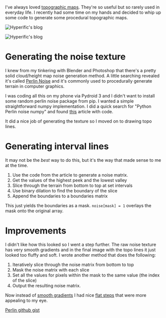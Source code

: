 I've always loved [topographic maps](https://external-content.duckduckgo.com/iu/?u=https%3A%2F%2Fi.pinimg.com%2Foriginals%2F13%2F8c%2F83%2F138c83d3c62e3c3b5cdc413704bc6ce5.jpg&f=1&nofb=1&ipt=8fa67a08008a5a888c1789d03ab113c00c8bb66c3cf9eb6f49bc47aa65127e6d&ipo=images). They're so useful but so rarely used in everyday life. I recently had some time on my hands and decided to whip up some code to generate some procedural topographic maps. 


![Hyperific's blog](https://bear-images.sfo2.cdn.digitaloceanspaces.com/hyperific-1705962508-0.png)

![Hyperific's blog](https://bear-images.sfo2.cdn.digitaloceanspaces.com/hyperific-1705962551-0.png)



# Generating the noise texture
I knew from my tinkering with Blender and Photoshop that there's a pretty solid cloud/height map noise generation method. A little searching revealed it's called [Perlin Noise](https://en.wikipedia.org/wiki/Perlin_noise) and it's commonly used to procedurally generate terrain in computer graphics. 

I was coding all this on my phone via Pydroid 3 and I didn't want to install some random perlin noise package from pip. I wanted a simple straightforward numpy implementation. 
I did a quick search for "Python Perlin noise numpy" and found [this](https://saturncloud.io/blog/producing-2d-perlin-noise-with-numpy-a-comprehensive-guide-for-data-scientists/) article with code. 

It did a nice job of generating the texture so I moved on to drawing topo lines.

# Generating interval lines
It may not be the *best* way to do this, but it's the way that made sense to me at the time. 
1. Use the code from the article to generate a noise matrix. 
2. Get the values of the highest peek and the lowest valley
3. Slice through the terrain from bottom to top at set intervals
4. Use binary dilation to find the boundary of the slice
5. Append the boundaries to a boundaries matrix

This just yields the boundaries as a mask. 
`noise[mask] = 1` overlays the mask onto the original array. 

# Improvements
I didn't like how this looked so I went a step further.
The raw noise texture has very smooth gradients and in the final image with the topo lines it just looked too fluffy and soft. 
I wrote another method that does the following:
1. Iteratively slice through the noise matrix from bottom to top
2. Mask the noise matrix with each slice
3. Set all the values for pixels within the mask to the same value (the index of the slice)
4. Output the resulting noise matrix.

Now instead of [smooth gradients](https://external-content.duckduckgo.com/iu/?u=https%3A%2F%2Frmarcus.info%2Fblog%2Fassets%2Fperlin%2Fraw%2Foctaves.png&f=1&nofb=1&ipt=23f9b35dd60ce793ca61e3b142f2c4138cf57bac8b42d94418bc529e0cdafffd&ipo=images) I had nice [flat steps](https://external-content.duckduckgo.com/iu/?u=https%3A%2F%2Fi.etsystatic.com%2F9147400%2Fr%2Fil%2F48cc55%2F2068811700%2Fil_fullxfull.2068811700_aie8.jpg&f=1&nofb=1&ipt=d0005b62a7f991f54af6d378be311bcbffc6a4d1f827931329aef8b43f47d768&ipo=images) that were more appealing to my eye. 

[Perlin github gist](https://gist.github.com/hyperific/6d0565ce85a052839fc8e95aa109fbe9)